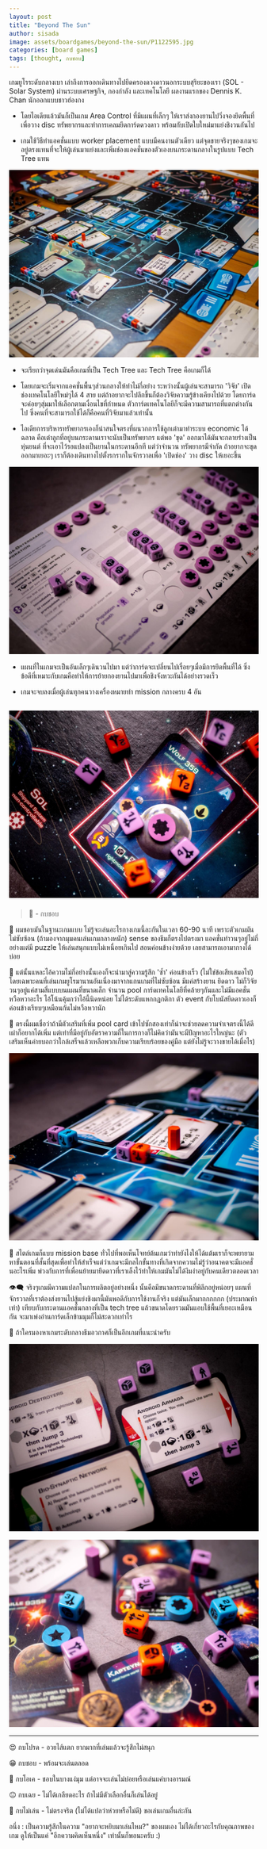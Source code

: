 ```yaml
---
layout: post
title: "Beyond The Sun"
author: sisada
image: assets/boardgames/beyond-the-sun/P1122595.jpg
categories: [board games]
tags: [thought, กบชอบ]
---
```

เกมยูโรระดับกลางเบา เล่าถึงการออกเดินทางไปยึดครองดวงดาวนอกระบบสุริยะของเรา (SOL - Solar System) ผ่านระบบเศรษฐกิจ, กองกำลัง และเทคโนโลยี ผลงานแรกของ Dennis K. Chan นักออกแบบชาวฮ่องกง

* โดยไอเดียแล้วมันก็เป็นเกม Area Control ที่มีแผนที่เล็กๆ ให้เราส่งกองยานไปวิ่งจองยึดพื้นที่เพื่อวาง disc ทรัพยากรและทำการเคลมยึดการ์ดดวงดาว พร้อมกับเปิดใบใหม่มาแย่งชิงวนกันไป

* เกมใช้วิธีทำแอคชั่นแบบ worker placement แบบมีคนงานตัวเดียว แต่จุดขายจริงๆของเกมจะอยู่ตรงแทนที่จะให้ผู้เล่นมาแย่งและเพิ่มช่องแอคชั่นของตัวเองบนกระดานกลางในรูปแบบ Tech Tree แทน

![alt tag](/assets/boardgames/beyond-the-sun/P1122591.jpg)

* จะเรียกว่าจุดเด่นมันคือเกมที่เป็น Tech Tree และ Tech Tree คือเกมก็ได้

* โดยเกมจะเริ่มจากแอคชั่นพื้นๆส่วนกลางให้ทำไม่กี่อย่าง ระหว่างนั้นผู้เล่นจะสามารถ 'วิจัย' เปิดช่องเทคโนโลยีใหม่ๆได้ 4 สาย แต่ถ้าอยากจะไปลึกขี้นก็ต้องวิจัยความรู้ข้างเคียงไปด้วย โดยการ์ดจะค่อยๆสุ่มมาให้เลือกตามเงื่อนไขที่กำหนด ตัวการ์ดเทคโนโลยีก็จะมีความสามารถที่แตกต่างกันไป ซึ่งคนที่จะสามารถใช้ได้ก็คือคนที่วิจัยมาแล้วเท่านั้น

* ไอเดียการบริหารทรัพยากรเองก็น่าสนใจตรงที่ผนวกการใช้ลูกเต๋ามาทำระบบ economic ได้ฉลาด คือเต๋าลูกที่อยู่บนกระดานเราจะนับเป็นทรัพยากร แต่พอ 'ขุด' ออกมาได้มันจะกลายร่างเป็นหุ่นยนต์ ที่จะเอาไว้รอแปลงเป็นยานในกระดานอีกที แต่ว่าจำนวน ทรัพยากรมีจำกัด ถ้าอยากจะขุดออกมาเยอะๆ เราก็ต้องเดินทางไปตั้งรกรากในจักรวาลเพื่อ 'เปิดช่อง' วาง disc ให้เยอะขึ้น

![alt tag](/assets/boardgames/beyond-the-sun/P1122608.jpg)

* แผนที่ในเกมจะเป็นอันเล็กๆเดินวนไปมา แต่ว่าการ์ดจะเปลี่ยนไปเรื่อยๆเมื่อมีการยึดพื้นที่ได้ ซึ่งข้อดีที่เหมาะกับเกมคือทำให้การย้ายกองยานไปมาเพื่อชิงจังหวะกันได้อย่างรวดเร็ว

* เกมจะจบลงเมื่อผู้เล่นทุกคนวางเครื่องหมายทำ mission กลางครบ 4 อัน

![alt tag](/assets/boardgames/beyond-the-sun/P1122612.jpg)
---

> 🐸 - กบชอบ

🔹 ผมชอบมันในฐานะเกมแบบ ไม่รู้จะเล่นอะไรกางเกมนี้ละกันในเวลา 60-90 นาที เพราะตัวเกมมันไม่ซับซ้อน (ถ้ามองจากมุมคนเล่นเกมกลางหนัก) sense ของธีมก็ตรงไปตรงมา แอคชั่นทำวนๆอยู่ไม่กี่อย่างแต่มี puzzle ให้เล่นสนุกแบบไม่เหนื่อยเกินไป สอนค่อนข้างง่ายด้วย เลยสามารถเอามากางได้บ่อย

🔸 แต่นั้นแหละไอ้ความไม่กี่อย่างนั้นเองก็จะนำมาสู่ความรู้สึก 'ซ้ำ' ค่อนข้างเร็ว (ไม่ใช่ข้อเสียเสมอไป) โดยเฉพาะคนที่เล่นเกมยูโรมานานอันเนื่องมาจากแกนเกมที่ไม่ซับซ้อน มีแค่สร้างยาน ยึดดาว ไม่ก็วิจัย วนๆอยู่แค่สามสี่แบบบนแผนที่ขนาดเล็ก จำนวน pool การ์ดเทคโนโลยีที่คล้ายๆกันและไม่มีแอคชั่นหวือหวาอะไร ไอ้โน้นคุ้มกว่าไอ้นี้นิดหน่อย ไม่ได้ระดับแหกกฏกติกา ตัว event กับโบนัสยึดดาวเองก็ค่อนข้างเรียบๆเหมือนกันไม่หวือหวานัก 

🔸 ตรงนี้ผมเชื่อว่าถ้ามีตัวเสริมที่เพิ่ม pool card เข้าไปซักสองเท่าก็น่าจะช่วยลดความจำเจตรงนี้ได้ดี เผ่าก็อยากได้เพิ่ม แต่เท่าที่มีอยู่กับอัตราความถี่ในการกางก็ไม่คิดว่ามันจะมีปัญหาอะไรใหญ่นะ (ตัวเสริมเห็นค่ายบอกว่าใกล้เสร็จแล้วเหลือพวกเก็บความเรียบร้อยของคู่มือ แต่ยังไม่รู้จะวางขายได้เมื่อไร)

![alt tag](/assets/boardgames/beyond-the-sun/P1122614.jpg)

🔹 สไตล์เกมก็แบบ mission base ทั่วไปที่พอเห็นโจทย์ต้นเกมว่าทำยังไงให้ได้แต้มเราก็จะพยายามหาขั้นตอนที่สั้นที่สุดเพื่อทำให้สำเร็จแต่ว่าเกมจะมีกลไกขั้นทางที่เกิดจากความไม่รู้ว่าอนาคตจะมีแอคชั่นอะไรเพิ่ม พ่วงกับการที่เพื่อนย้ายมายึดดาวที่เราเล็งไว้ทำให้เกมมันไม่ได้งึมงำอยู่กับคนเดียวตลอดเวลา

👁‍🗨 จริงๆเกมมีความแปลกในการผลิตอยู่อย่างหนึ่ง นั้นคือมีขนาดกระดานที่พิลึกอยู่หน่อยๆ แผนที่จักรวาลที่เราต้องส่งยานไปสู้แย่งชิงมานี้มันพอดีกับการใช้งานก็จริง แต่มันเล็กมากกกกกก (ประมาณห้าเท่า) เทียบกับกระดานแอคชั่นกลางที่เป็น tech tree แล้วขนาดโดยรวมมันแอบใช้พื้นที่เยอะเหมือนกัน จะมาเพ่งอ่านการ์ดเล็กข้ามมุมก็ไม่สะดวกเท่าไร

🔹 ถ้าใครมองหาเกมระดับกลางธีมอวกาศก็เป็นอีกเกมที่แนะนำครับ

![alt tag](/assets/boardgames/beyond-the-sun/P1122618.jpg)

![alt tag](/assets/boardgames/beyond-the-sun/P1122626.jpg)

---


😍 กบโปรด - อวยไส้แตก ยากมากที่เล่นแล้วจะรู้สึกไม่สนุก

😁 กบชอบ - พร้อมจะเล่นตลอด

🙂 กบโอเค - ชอบในบางแง่มุม แต่อาจจะเล่นไม่บ่อยหรือเล่นแค่บางอารมณ์

😐 กบเฉย - ไม่ได้เกลียดอะไร ถ้าไม่มีตัวเลือกอื่นก็เล่นได้อยู่

🖕 กบไม่เล่น - ไม่ตรงจริต (ไม่ได้แปลว่าห่วยหรือไม่ดี) ขอเล่นเกมอื่นล่ะกัน

อนึ่ง : เป็นความรู้สึกในความ "อยากจะหยิบมาเล่นไหม?" ของผมเอง ไม่ได้เกี่ยวอะไรกับคุณภาพของเกม ดูให้เป็นแค่ "อีกความคิดเห็นหนึ่ง" เท่านั้นก็พอนะครับ :)




